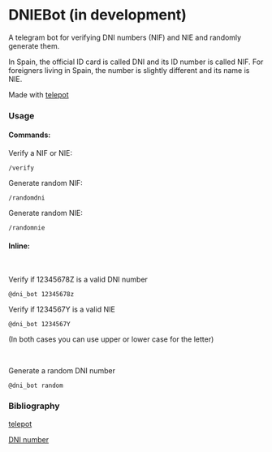 # DNIEBot (in development)

A telegram bot for verifying DNI numbers (NIF) and NIE and randomly generate them.

In Spain, the official ID card is called DNI and its ID number is called NIF. For foreigners living in Spain, the number is slightly different and its name is NIE.

Made with [telepot](https://github.com/nickoala/telepot)

### Usage

#### Commands:

Verify a NIF or NIE:

    /verify

Generate random NIF:

    /randomdni

Generate random NIE:

    /randomnie

#### Inline:

<br>

Verify if 12345678Z is a valid DNI number

    @dni_bot 12345678z

Verify if 1234567Y is a valid NIE

    @dni_bot 1234567Y

(In both cases you can use upper or lower case for the letter)


<br>

Generate a random DNI number

    @dni_bot random

### Bibliography

[telepot](https://github.com/nickoala/telepot)

[DNI number](http://www.interior.gob.es/web/servicios-al-ciudadano/dni/calculo-del-digito-de-control-del-nif-nie)
